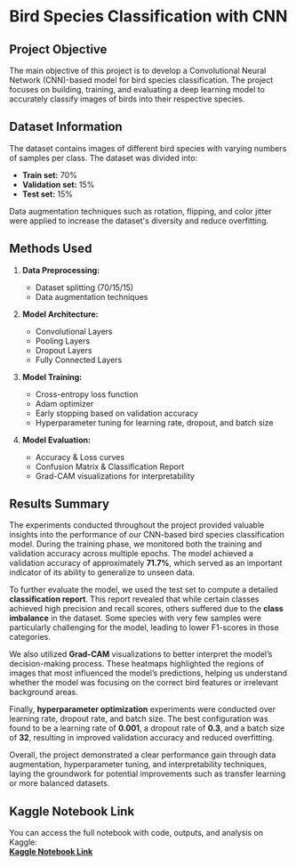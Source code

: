 # Bird Species Classification with CNN

## Project Objective
The main objective of this project is to develop a Convolutional Neural Network (CNN)-based model for bird species classification. The project focuses on building, training, and evaluating a deep learning model to accurately classify images of birds into their respective species.

## Dataset Information
The dataset contains images of different bird species with varying numbers of samples per class. The dataset was divided into:
- **Train set:** 70%
- **Validation set:** 15%
- **Test set:** 15%

Data augmentation techniques such as rotation, flipping, and color jitter were applied to increase the dataset's diversity and reduce overfitting.

## Methods Used
1. **Data Preprocessing:**  
   - Dataset splitting (70/15/15)  
   - Data augmentation techniques  

2. **Model Architecture:**  
   - Convolutional Layers 
   - Pooling Layers   
   - Dropout Layers   
   - Fully Connected Layers  

3. **Model Training:**  
   - Cross-entropy loss function  
   - Adam optimizer  
   - Early stopping based on validation accuracy  
   - Hyperparameter tuning for learning rate, dropout, and batch size  

4. **Model Evaluation:**  
   - Accuracy & Loss curves  
   - Confusion Matrix & Classification Report  
   - Grad-CAM visualizations for interpretability
  

## Results Summary

The experiments conducted throughout the project provided valuable insights into the performance of our CNN-based bird species classification model. During the training phase, we monitored both the training and validation accuracy across multiple epochs. The model achieved a validation accuracy of approximately **71.7%**, which served as an important indicator of its ability to generalize to unseen data.  

To further evaluate the model, we used the test set to compute a detailed **classification report**. This report revealed that while certain classes achieved high precision and recall scores, others suffered due to the **class imbalance** in the dataset. Some species with very few samples were particularly challenging for the model, leading to lower F1-scores in those categories.  

We also utilized **Grad-CAM** visualizations to better interpret the model’s decision-making process. These heatmaps highlighted the regions of images that most influenced the model’s predictions, helping us understand whether the model was focusing on the correct bird features or irrelevant background areas.  

Finally, **hyperparameter optimization** experiments were conducted over learning rate, dropout rate, and batch size. The best configuration was found to be a learning rate of **0.001**, a dropout rate of **0.3**, and a batch size of **32**, resulting in improved validation accuracy and reduced overfitting.  

Overall, the project demonstrated a clear performance gain through data augmentation, hyperparameter tuning, and interpretability techniques, laying the groundwork for potential improvements such as transfer learning or more balanced datasets.

  ## Kaggle Notebook Link
You can access the full notebook with code, outputs, and analysis on Kaggle:  
[**Kaggle Notebook Link**](https://www.kaggle.com/code/ozgurdenizhincal/bird-classification)
